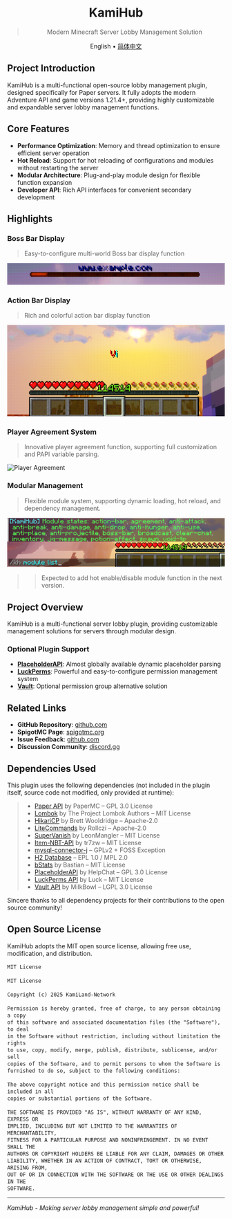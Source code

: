 <div align="center">
  <h1>KamiHub</h1>

> Modern Minecraft Server Lobby Management Solution

  <p>

English •
[简体中文](docs/README.zh.md)

  </p>
</div>

## Project Introduction

KamiHub is a multi-functional open-source lobby management plugin, designed specifically for Paper servers. It fully adopts the modern Adventure API and game versions 1.21.4+, providing highly customizable and expandable server lobby management functions.

## Core Features

- **Performance Optimization**: Memory and thread optimization to ensure efficient server operation
- **Hot Reload**: Support for hot reloading of configurations and modules without restarting the server
- **Modular Architecture**: Plug-and-play module design for flexible function expansion
- **Developer API**: Rich API interfaces for convenient secondary development

## Highlights

### Boss Bar Display
> Easy-to-configure multi-world Boss bar display function

![Boss Bar](docs/boss_bar.gif)

### Action Bar Display
> Rich and colorful action bar display function

![Action Bar](docs/action_bar.gif)

### Player Agreement System
> Innovative player agreement function, supporting full customization and PAPI variable parsing.

![Player Agreement](docs/agreement_reject.gif)

### Modular Management
> Flexible module system, supporting dynamic loading, hot reload, and dependency management.

![Module System](docs/modules.png)

> > Expected to add hot enable/disable module function in the next version.

## Project Overview

KamiHub is a multi-functional server lobby plugin, providing customizable management solutions for servers through modular design.

### Optional Plugin Support
- **[PlaceholderAPI](https://www.spigotmc.org/resources/6245/)**: Almost globally available dynamic placeholder parsing
- **[LuckPerms](https://luckperms.net/)**: Powerful and easy-to-configure permission management system
- **[Vault](https://www.spigotmc.org/resources/34315/)**: Optional permission group alternative solution

## Related Links

- **GitHub Repository**: [github.com](https://github.com/KamiLand-Network/KamiHub)
- **SpigotMC Page**: [spigotmc.org](https://spigotmc.org/resources/kamihub)
- **Issue Feedback**: [github.com](https://github.com/KamiLand-Network/KamiHub/issues)
- **Discussion Community**: [discord.gg](https://discord.gg/7nN4pVZV4f)

## Dependencies Used

This plugin uses the following dependencies (not included in the plugin itself, source code not modified, only provided at runtime):

> - [Paper API](https://papermc.io) by PaperMC – GPL 3.0 License
> - [Lombok](https://projectlombok.org) by The Project Lombok Authors – MIT License
> - [HikariCP](https://github.com/brettwooldridge/HikariCP) by Brett Wooldridge – Apache-2.0
> - [LiteCommands](https://github.com/Rollczi/LiteCommands) by Rollczi – Apache-2.0
> - [SuperVanish](https://github.com/LeonMangler/SuperVanish) by LeonMangler – MIT License
> - [Item-NBT-API](https://github.com/tr7zw/Item-NBT-API) by tr7zw – MIT License
> - [mysql-connector-j](https://dev.mysql.com) – GPLv2 + FOSS Exception
> - [H2 Database](https://www.h2database.com) – EPL 1.0 / MPL 2.0
> - [bStats](https://github.com/Bastian/bstats-metrics) by Bastian – MIT License
> - [PlaceholderAPI](https://github.com/PlaceholderAPI/PlaceholderAPI) by HelpChat – GPL 3.0 License
> - [LuckPerms API](https://luckperms.net) by Luck – MIT License
> - [Vault API](https://github.com/MilkBowl/Vault) by MilkBowl – LGPL 3.0 License

Sincere thanks to all dependency projects for their contributions to the open source community!

## Open Source License

KamiHub adopts the MIT open source license, allowing free use, modification, and distribution.

```
MIT License

MIT License

Copyright (c) 2025 KamiLand-Network

Permission is hereby granted, free of charge, to any person obtaining a copy
of this software and associated documentation files (the "Software"), to deal
in the Software without restriction, including without limitation the rights
to use, copy, modify, merge, publish, distribute, sublicense, and/or sell
copies of the Software, and to permit persons to whom the Software is
furnished to do so, subject to the following conditions:

The above copyright notice and this permission notice shall be included in all
copies or substantial portions of the Software.

THE SOFTWARE IS PROVIDED "AS IS", WITHOUT WARRANTY OF ANY KIND, EXPRESS OR
IMPLIED, INCLUDING BUT NOT LIMITED TO THE WARRANTIES OF MERCHANTABILITY,
FITNESS FOR A PARTICULAR PURPOSE AND NONINFRINGEMENT. IN NO EVENT SHALL THE
AUTHORS OR COPYRIGHT HOLDERS BE LIABLE FOR ANY CLAIM, DAMAGES OR OTHER
LIABILITY, WHETHER IN AN ACTION OF CONTRACT, TORT OR OTHERWISE, ARISING FROM,
OUT OF OR IN CONNECTION WITH THE SOFTWARE OR THE USE OR OTHER DEALINGS IN THE
SOFTWARE.

```

---

*KamiHub - Making server lobby management simple and powerful!*